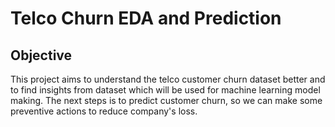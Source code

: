 # Telco Churn EDA and Prediction
## Objective
This project aims to understand the telco customer churn dataset better and to find insights from dataset which will be used for machine learning model making. The next steps is to predict customer churn, so we can make some preventive actions to reduce company's loss.

